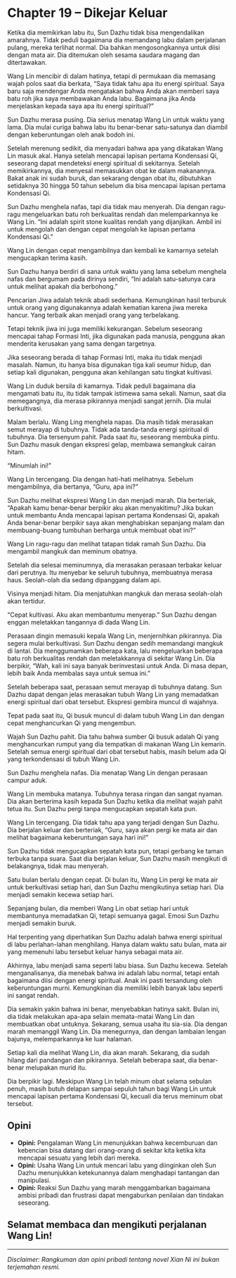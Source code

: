 # Chapter 19 – Dikejar Keluar

Ketika dia memikirkan labu itu, Sun Dazhu tidak bisa mengendalikan amarahnya. Tidak peduli bagaimana dia memandang labu dalam perjalanan pulang, mereka terlihat normal. Dia bahkan mengosongkannya untuk diisi dengan mata air. Dia ditemukan oleh sesama saudara magang dan ditertawakan.

Wang Lin mencibir di dalam hatinya, tetapi di permukaan dia memasang wajah polos saat dia berkata, “Saya tidak tahu apa itu energi spiritual. Saya baru saja mendengar Anda mengatakan bahwa Anda akan memberi saya batu roh jika saya membawakan Anda labu. Bagaimana jika Anda menjelaskan kepada saya apa itu energi spiritual?”

Sun Dazhu merasa pusing. Dia serius menatap Wang Lin untuk waktu yang lama. Dia mulai curiga bahwa labu itu benar-benar satu-satunya dan diambil dengan keberuntungan oleh anak bodoh ini.

Setelah merenung sedikit, dia menyadari bahwa apa yang dikatakan Wang Lin masuk akal. Hanya setelah mencapai lapisan pertama Kondensasi Qi, seseorang dapat mendeteksi energi spiritual di sekitarnya. Setelah memikirkannya, dia menyesal memasukkan obat ke dalam makanannya. Bakat anak ini sudah buruk, dan sekarang dengan obat itu, dibutuhkan setidaknya 30 hingga 50 tahun sebelum dia bisa mencapai lapisan pertama Kondensasi Qi.

Sun Dazhu menghela nafas, tapi dia tidak mau menyerah. Dia dengan ragu-ragu mengeluarkan batu roh berkualitas rendah dan melemparkannya ke Wang Lin. “Ini adalah spirit stone kualitas rendah yang dijanjikan. Ambil ini untuk mengolah dan dengan cepat mengolah ke lapisan pertama Kondensasi Qi.”

Wang Lin dengan cepat mengambilnya dan kembali ke kamarnya setelah mengucapkan terima kasih.

Sun Dazhu hanya berdiri di sana untuk waktu yang lama sebelum menghela nafas dan bergumam pada dirinya sendiri, “Ini adalah satu-satunya cara untuk melihat apakah dia berbohong.”

Pencarian Jiwa adalah teknik abadi sederhana. Kemungkinan hasil terburuk untuk orang yang digunakannya adalah kematian karena jiwa mereka hancur. Yang terbaik akan menjadi orang yang terbelakang.

Tetapi teknik jiwa ini juga memiliki kekurangan. Sebelum seseorang mencapai tahap Formasi Inti, jika digunakan pada manusia, pengguna akan menderita kerusakan yang sama dengan targetnya.

Jika seseorang berada di tahap Formasi Inti, maka itu tidak menjadi masalah. Namun, itu hanya bisa digunakan tiga kali seumur hidup, dan setiap kali digunakan, pengguna akan kehilangan satu tingkat kultivasi.

Wang Lin duduk bersila di kamarnya. Tidak peduli bagaimana dia mengamati batu itu, itu tidak tampak istimewa sama sekali. Namun, saat dia memegangnya, dia merasa pikirannya menjadi sangat jernih. Dia mulai berkultivasi.

Malam berlalu. Wang Ling menghela napas. Dia masih tidak merasakan semut merayap di tubuhnya. Tidak ada tanda-tanda energi spiritual di tubuhnya. Dia tersenyum pahit. Pada saat itu, seseorang membuka pintu. Sun Dazhu masuk dengan ekspresi gelap, membawa semangkuk cairan hitam.

“Minumlah ini!”

Wang Lin tercengang. Dia dengan hati-hati melihatnya. Sebelum mengambilnya, dia bertanya, “Guru, apa ini?”

Sun Dazhu melihat ekspresi Wang Lin dan menjadi marah. Dia berteriak, “Apakah kamu benar-benar berpikir aku akan menyakitimu? Jika bukan untuk membantu Anda mencapai lapisan pertama Kondensasi Qi, apakah Anda benar-benar berpikir saya akan menghabiskan sepanjang malam dan membuang-buang tumbuhan berharga untuk membuat obat ini?”

Wang Lin ragu-ragu dan melihat tatapan tidak ramah Sun Dazhu. Dia mengambil mangkuk dan meminum obatnya.

Setelah dia selesai meminumnya, dia merasakan perasaan terbakar keluar dari perutnya. Itu menyebar ke seluruh tubuhnya, membuatnya merasa haus. Seolah-olah dia sedang dipanggang dalam api.

Visinya menjadi hitam. Dia menjatuhkan mangkuk dan merasa seolah-olah akan tertidur.

“Cepat kultivasi. Aku akan membantumu menyerap.” Sun Dazhu dengan enggan meletakkan tangannya di dada Wang Lin.

Perasaan dingin memasuki kepala Wang Lin, menjernihkan pikirannya. Dia segera mulai berkultivasi. Sun Dazhu dengan sedih memandangi mangkuk di lantai. Dia menggumamkan beberapa kata, lalu mengeluarkan beberapa batu roh berkualitas rendah dan meletakkannya di sekitar Wang Lin. Dia berpikir, “Wah, kali ini saya banyak berinvestasi untuk Anda. Di masa depan, lebih baik Anda membalas saya untuk semua ini.”

Setelah beberapa saat, perasaan semut merayap di tubuhnya datang. Sun Dazhu dapat dengan jelas merasakan tubuh Wang Lin yang memadatkan energi spiritual dari obat tersebut. Ekspresi gembira muncul di wajahnya.

Tepat pada saat itu, Qi busuk muncul di dalam tubuh Wang Lin dan dengan cepat menghancurkan Qi yang mengembun.

Wajah Sun Dazhu pahit. Dia tahu bahwa sumber Qi busuk adalah Qi yang menghancurkan rumput yang dia tempatkan di makanan Wang Lin kemarin. Setelah semua energi spiritual dari obat tersebut habis, masih belum ada Qi yang terkondensasi di tubuh Wang Lin.

Sun Dazhu menghela nafas. Dia menatap Wang Lin dengan perasaan campur aduk.

Wang Lin membuka matanya. Tubuhnya terasa ringan dan sangat nyaman. Dia akan berterima kasih kepada Sun Dazhu ketika dia melihat wajah pahit tetua itu. Sun Dazhu pergi tanpa mengucapkan sepatah kata pun.

Wang Lin tercengang. Dia tidak tahu apa yang terjadi dengan Sun Dazhu. Dia berjalan keluar dan berteriak, “Guru, saya akan pergi ke mata air dan melihat bagaimana keberuntungan saya hari ini!”

Sun Dazhu tidak mengucapkan sepatah kata pun, tetapi gerbang ke taman terbuka tanpa suara. Saat dia berjalan keluar, Sun Dazhu masih mengikuti di belakangnya, tidak mau menyerah.

Satu bulan berlalu dengan cepat. Di bulan itu, Wang Lin pergi ke mata air untuk berkultivasi setiap hari, dan Sun Dazhu mengikutinya setiap hari. Dia menjadi semakin kecewa setiap hari.

Sepanjang bulan, dia memberi Wang Lin obat setiap hari untuk membantunya memadatkan Qi, tetapi semuanya gagal. Emosi Sun Dazhu menjadi semakin buruk.

Hal terpenting yang diperhatikan Sun Dazhu adalah bahwa energi spiritual di labu perlahan-lahan menghilang. Hanya dalam waktu satu bulan, mata air yang memenuhi labu tersebut keluar hanya sebagai mata air.

Akhirnya, labu menjadi sama seperti labu biasa. Sun Dazhu kecewa. Setelah menganalisanya, dia menebak bahwa ini adalah labu normal, tetapi entah bagaimana diisi dengan energi spiritual. Anak ini pasti tersandung oleh keberuntungan murni. Kemungkinan dia memiliki lebih banyak labu seperti ini sangat rendah.

Dia semakin yakin bahwa ini benar, menyebabkan hatinya sakit. Bulan ini, dia tidak melakukan apa-apa selain memata-matai Wang Lin dan membuatkan obat untuknya. Sekarang, semua usaha itu sia-sia. Dia dengan marah memanggil Wang Lin. Dia menegurnya, dan dengan lambaian lengan bajunya, melemparkannya ke luar halaman.

Setiap kali dia melihat Wang Lin, dia akan marah. Sekarang, dia sudah hilang dari pandangan dan pikirannya. Setelah beberapa saat, dia benar-benar melupakan murid itu.

Dia berpikir lagi. Meskipun Wang Lin telah minum obat selama sebulan penuh, masih butuh delapan sampai sepuluh tahun bagi Wang Lin untuk mencapai lapisan pertama Kondensasi Qi, kecuali dia terus meminum obat tersebut.

## Opini

- **Opini:** Pengalaman Wang Lin menunjukkan bahwa kecemburuan dan kebencian bisa datang dari orang-orang di sekitar kita ketika kita mencapai sesuatu yang lebih dari mereka.
- **Opini:** Usaha Wang Lin untuk mencari labu yang diinginkan oleh Sun Dazhu menunjukkan ketekunannya dalam menghadapi tantangan dan manipulasi.
- **Opini:** Reaksi Sun Dazhu yang marah menggambarkan bagaimana ambisi pribadi dan frustrasi dapat mengaburkan penilaian dan tindakan seseorang.

## Selamat membaca dan mengikuti perjalanan Wang Lin!

---

_Disclaimer: Rangkuman dan opini pribadi tentang novel Xian Ni ini bukan terjemahan resmi._
